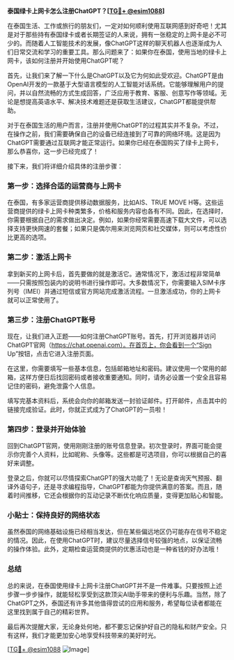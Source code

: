 **泰国绿卡上网卡怎么注册ChatGPT？[[TG💪+ @esim1088](https://t.me/s/esim1088)]**

在泰国生活、工作或旅行的朋友们，一定对如何顺利使用互联网感到好奇吧！尤其是对于那些持有泰国绿卡或者长期签证的人来说，拥有一张稳定的上网卡是必不可少的。而随着人工智能技术的发展，像ChatGPT这样的聊天机器人也逐渐成为人们日常交流和学习的重要工具。那么问题来了：如果你在泰国，使用当地的绿卡上网卡，该如何注册并开始使用ChatGPT呢？

首先，让我们来了解一下什么是ChatGPT以及它为何如此受欢迎。ChatGPT是由OpenAI开发的一款基于大型语言模型的人工智能对话系统。它能够理解用户的提问，并以自然流畅的方式生成回答，广泛应用于教育、客服、创意写作等领域。无论是想提高英语水平、解决技术难题还是获取生活建议，ChatGPT都能提供帮助。

对于在泰国生活的用户而言，注册并使用ChatGPT的过程其实并不复杂。不过，在操作之前，我们需要确保自己的设备已经连接到了可靠的网络环境。这是因为ChatGPT需要通过互联网才能正常运行。如果你已经在泰国购买了绿卡上网卡，那么恭喜你，这一步已经完成了！

接下来，我们将详细介绍具体的注册步骤：

### 第一步：选择合适的运营商与上网卡

在泰国，有多家运营商提供移动数据服务，比如AIS、TRUE MOVE H等。这些运营商提供的绿卡上网卡种类繁多，价格和服务内容也各有不同。因此，在选择时，你需要根据自己的需求做出决定。例如，如果你经常需要高速下载大文件，可以选择支持更快网速的套餐；如果只是偶尔用来浏览网页和社交媒体，则可以考虑性价比更高的选项。

### 第二步：激活上网卡

拿到新买的上网卡后，首先要做的就是激活它。通常情况下，激活过程非常简单——只需按照包装内的说明书进行操作即可。大多数情况下，你需要输入SIM卡序列号（IMEI）并通过短信或官方网站完成激活流程。一旦激活成功，你的上网卡就可以正常使用了。

### 第三步：注册ChatGPT账号

现在，让我们进入正题——如何注册ChatGPT账号。首先，打开浏览器并访问ChatGPT官网（https://chat.openai.com）。在首页上，你会看到一个“Sign Up”按钮，点击它进入注册页面。

在这里，你需要填写一些基本信息，包括邮箱地址和密码。建议使用一个常用的邮箱，这样方便日后找回密码或者接收重要通知。同时，请务必设置一个安全且容易记住的密码，避免泄露个人信息。

填写完基本资料后，系统会向你的邮箱发送一封验证邮件。打开邮件，点击其中的链接完成验证。此时，你就正式成为了ChatGPT的一员啦！

### 第四步：登录并开始体验

回到ChatGPT官网，使用刚刚注册的账号信息登录。初次登录时，界面可能会提示你完善个人资料，比如昵称、头像等。这些都是可选项目，你可以根据自己的喜好来调整。

登录之后，你就可以尽情探索ChatGPT的强大功能了！无论是查询天气预报、翻译外语句子，还是寻求编程指导，ChatGPT都能为你提供满意的答案。而且，随着时间推移，它还会根据你的互动记录不断优化响应质量，变得更加贴心和智能。

### 小贴士：保持良好的网络状态

虽然泰国的网络基础设施已经相当发达，但在某些偏远地区仍可能存在信号不稳定的情况。因此，在使用ChatGPT时，建议尽量选择信号较强的地点，以保证流畅的操作体验。此外，定期检查运营商提供的优惠活动也是一种省钱的好办法哦！

### 总结

总的来说，在泰国使用绿卡上网卡注册ChatGPT并不是一件难事。只要按照上述步骤一步步操作，就能轻松享受到这款顶尖AI助手带来的便利与乐趣。当然，除了ChatGPT之外，泰国还有许多其他值得尝试的应用和服务，希望每位读者都能在这里找到属于自己的精彩世界。

最后再次提醒大家，无论身处何地，都不要忘记保护好自己的隐私和财产安全。只有这样，我们才能更加安心地享受科技带来的美好时光。

[[TG💪+ @esim1088](https://t.me/s/esim1088) ![Image](https://i.postimg.cc/4NQfJmqS/Snipaste-2025-05-13-00-14-12.png)]